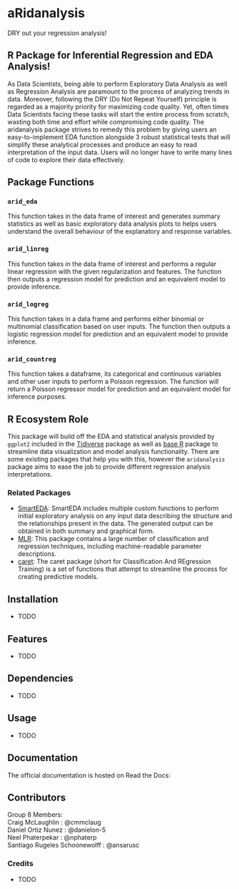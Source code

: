 # aRidanalysis 

DRY out your regression analysis!

## R Package for Inferential Regression and EDA Analysis!

As Data Scientists, being able to perform Exploratory Data Analysis as well as Regression Analysis are paramount to the process of analyzing trends in data. Moreover, following the DRY (Do Not Repeat Yourself) principle is regarded as a majority priority for maximizing code quality. Yet, often times Data Scientists facing these tasks will start the entire process from scratch, wasting both time and effort while compromising code quality. The aridanalysis package strives to remedy this problem by giving users an easy-to-implement EDA function alongside 3 robust statistical tests that will simplify these analytical processes and produce an easy to read interpretation of the input data. Users will no longer have to write many lines of code to explore their data effectively. 

## Package Functions

### `arid_eda`

This function takes in the data frame of interest and generates summary statistics as well as basic exploratory data analysis plots to helps users understand the overall behaviour of the explanatory and response variables.

### `arid_linreg`

This function takes in the data frame of interest and performs a regular linear regression with the given regularization and features. The function then outputs a regression model for prediction and an equivalent model to provide inference.

### `arid_logreg`

This function takes in a data frame and performs either binomial or multinomial classification based on user inputs. The function then outputs a logistic regression model for prediction and an equivalent model to provide inference.

### `arid_countreg`

This function takes a dataframe, its categorical and continuous variables and other user inputs to perform a Poisson regression. The function will return a Poisson regressor model for prediction and an equivalent model for inference purposes.

## R Ecosystem Role

This package will build off the EDA and statistical analysis provided by `ggplot2` included in the [Tidiverse](https://ggplot2.tidyverse.org/#:~:text=Learning%20ggplot2&text=The%20Data%20Visualisation%20and%20Graphics,ggplot2%20as%20quickly%20as%20possible.) package as well as [base R](https://stat.ethz.ch/R-manual/R-devel/library/base/html/00Index.html) package to streamline data visualization and model analysis functionality. There are some existing packages that help you with this, however the `aridanalysis` package aims to ease the job to provide different regression analysis interpretations. 

### Related Packages

- [SmartEDA](https://cran.r-project.org/web/packages/SmartEDA/vignettes/SmartEDA.html): SmartEDA includes multiple custom functions to perform initial exploratory analysis on any input data describing the structure and the relationships present in the data. The generated output can be obtained in both summary and graphical form.
- [MLR](https://cran.r-project.org/web/packages/mlr/index.html): This package contains a large number of classification and regression techniques, including machine-readable parameter descriptions.
- [caret](http://topepo.github.io/caret/index.html): The caret package (short for Classification And REgression Training) is a set of functions that attempt to streamline the process for creating predictive models.

## Installation

- TODO

## Features

- TODO

## Dependencies

- TODO

## Usage

- TODO

## Documentation

The official documentation is hosted on Read the Docs: 

## Contributors

Group 8 Members:  
Craig McLaughlin              : @cmmclaug  
Daniel Ortiz Nunez            : @danielon-5  
Neel Phaterpekar              : @nphaterp  
Santiago Rugeles Schoonewolff : @ansarusc  

### Credits

- TODO
